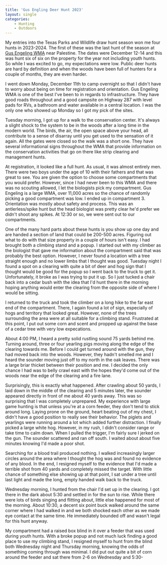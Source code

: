```yaml
---
title: 'Gus Engling Deer Hunt 2023'
layout: single 
categories:
    - Hunting
    - Outdoors 
---
```


My entries into the Texas Parks and Wildlife draw hunt season won me four hunts in 2023-2024.  The first of these was the last hunt of the season at [Gus Engeling WMA](https://tpwd.texas.gov/huntwild/hunt/public/public_hunt_drawing/hunt-category-details.phtml?OCat=GDA#EN) near Palestine.  The dates were December 12-14 and this was hunt six of six on the property for the year not including youth hunts.  So while I was excited to go, my expectations were low.  Public deer hunts are hard by definition and when the woods have been full of hunters for a couple of months, they are even harder.

I went down Monday, December 11th to camp overnight so that I didn't have to worry about being on time for registration and orientation.  Gus Engeling WMA is one of the best I've been to in regards to infrastructure.  They have good roads throughout and a good campsite on Highway 287 with level pads for RVs, a bathroom and water available in a central location.  I was the only one who showed up Monday so I got my pick of the sites.  

Tuesday morning, I got up for a walk to the conservation center.  It's always a slight shock to the system to be in the woods after a long time in the modern world.  The birds, the air, the open space above your head, all contribute to a sense of disarray until you get used to the sensation of it again.  All the gates were closed so the walk was a short one.  They have several informational signs throughout the WMA that provide information on the conservation activities that go on there like strip clearing and management hunts.

At registration, it looked like a full hunt.  As usual, it was almost entirely men.  There were two boys under the age of 10 with their fathers and that was great to see.  You are given the option to choose some compartments that you would prefer.  However, since I had never been to this WMA and there was no scouting allowed, I let the biologists pick my compartment.  Gus Engeling is a large WMA, over 11,000 acres so the chance of randomly picking a good compartment was low.  I ended up in compartment 3.  Orientation was mostly about safety and process.  This was an antlerless/spike hunt but the head biologist was pretty clear he'd prefer we didn't shoot any spikes.  At 12:30 or so, we were sent out to our compartments.

One of the many hard parts about these hunts is you show up one day and are handed a section of land that could be 200-500 acres.  Figuring out what to do with that size property in a couple of hours isn't easy.  I had brought both a climbing stand and a popup.  I started out with my climber as the biologist that gave me information about the compartment said that was probably the best option.  However, I never found a location with a tree straight enough and no lower limbs that I thought was good.  Tuesday night I found a spot on a clearing with quite a bit of deer and hog sign that I thought would be good for the popup so I went back to the truck to get it.  Unfortunately, it broke as I was trying to put it up.  So I just tucked a chair back into a cedar bush with the idea that I'd hunt there in the morning hoping anything would enter the clearing from the opposite side of where I would be sitting.

I returned to the truck and took the climber on a long hike to the far east end of the compartment.  There, I again found a lot of sign, especially of hogs and territory that looked great.  However, none of the trees surrounding the area were at all suitable for a climbing stand.  Frustrated at this point, I put out some corn and scent and propped up against the base of a cedar tree with very low expecations.  

About 4:00 PM, I heard a pretty solid rustling sound 75 yards behind me.  Turning around, three or four yearling pigs moving along the edge of the clearing towards me.  Before I could get turned around with the gun, they had moved back into the woods.  However, they hadn't smelled me and I heard the sounder moving just off to my north in the oak leaves.  There was a large briar thicket between their position and me.  I decided the only chance I had was to belly crawl east with the hopes they'd come out of the woods near the edge of the clearing and a fire lane.

Surprisingly, this is exactly what happened.  After crawling about 50 yards, I laid down in the middle of the clearing and 5 minutes later, the sounder appeared directly in front of me about 40 yards away.  This was so surprising that I was completely unprepared.  My experience with large game hunting is that unless you're at a corn feeder, they don't tend to stick around long.  Laying prone on the ground, heart beating out of my chest, I didn't have a good position to really see their behavior.  The piglets and yearlings were running around a lot which added further distraction.  I finally picked a large white hog.  However, in my rush, I didn't consider range or take time to calm down.  When I pulled the trigger, I'm fairly sure I jerked on the gun.  The sounder scattered and ran off south.  I waited about about five minutes knowing I'd made a poor shot.  

Searching for a blood trail produced nothing.  I walked increasingly larger circles around the area where I thought the hog was and found no evidence of any blood.  In the end, I resigned myself to the evidence that I'd made a terrible shot from 40 yards and completely missed the target.  With little chance of something else showing up at that point, I sat under a tree until last light and made the long, empty handed walk back to the truck.  

Wednesday morning, I hunted from the chair I'd set up in the clearing.  I got there in the dark about 5:30 and settled in for the sun to rise.  While there were lots of birds singing and flitting about, little else happened for most of the morning.  About 10:30, a decent six point buck walked around the same corner where I had walked in and we both shocked each other as we made eye contact at the same time.  He immediately bounded off and wasn't legal for this hunt anyway.

My compartment had a raised box blind in it over a feeder that was used during youth hunts.  With a broke popup and not much luck finding a good place to use my climbing stand, I resigned myself to hunt from the blind both Wednesday night and Thursday morning, knowing the odds of something coming through was minimal.  I did put out quite a bit of corn around the feeder and sat there from 2-6 on Wednesday and 5:30-